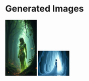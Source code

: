 # Generated Images



<img src="2025_07_04_01.png" width="100"/> <img src="2025_07_04_02.png" width="100"/>